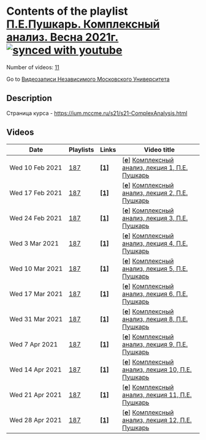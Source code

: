 # Contents of the playlist [П.Е.Пушкарь. Комплексный анализ. Весна 2021г.](https://www.youtube.com/playlist?list=PLp9ABVh6_x4FbaRqQ1b5OO1Qo-_qc2Irb)[![synced with youtube](https://img.shields.io/github/last-commit/mathphysschool/mathphysschool.github.io/autoupdate1?label=synced%20with%20youtube)](#)

Number of videos: [11](#videos)

Go to [Видеозаписи Независимого Московского Университета](../README.md)

## Description

Страница курса - <https://ium.mccme.ru/s21/s21-ComplexAnalysis.html>

## Videos

|Date|Playlists|Links|Video title|
|---|---|---|---|
| Wed&nbsp;10&nbsp;Feb&nbsp;2021 | [187](../playlists/187 "П.Е.Пушкарь. Комплексный анализ. Весна 2021г.") | [**[1]**](https://ium.mccme.ru/s21/s21-ComplexAnalysis.html) | [[**e**](https://studio.youtube.com/video/znOkIrl_6Rc/edit "Edit")] [Комплексный анализ, лекция 1, П.Е. Пушкарь](https://www.youtube.com/watch?v=znOkIrl_6Rc&list=PLp9ABVh6_x4FbaRqQ1b5OO1Qo-_qc2Irb "лекция по курсу Комплексного анализа в НМУ&#013;подробности: https://ium.mccme.ru/s21/s21-ComplexAnalysis.html") |
| Wed&nbsp;17&nbsp;Feb&nbsp;2021 | [187](../playlists/187 "П.Е.Пушкарь. Комплексный анализ. Весна 2021г.") | [**[1]**](https://ium.mccme.ru/s21/s21-ComplexAnalysis.html) | [[**e**](https://studio.youtube.com/video/YgqdDDzzLbI/edit "Edit")] [Комплексный анализ, лекция 2, П.Е. Пушкарь](https://www.youtube.com/watch?v=YgqdDDzzLbI&list=PLp9ABVh6_x4FbaRqQ1b5OO1Qo-_qc2Irb "лекция по курсу Комплексного анализа в НМУ&#013;подробности: https://ium.mccme.ru/s21/s21-ComplexAnalysis.html") |
| Wed&nbsp;24&nbsp;Feb&nbsp;2021 | [187](../playlists/187 "П.Е.Пушкарь. Комплексный анализ. Весна 2021г.") | [**[1]**](https://ium.mccme.ru/s21/s21-ComplexAnalysis.html) | [[**e**](https://studio.youtube.com/video/KRABWTzrZTU/edit "Edit")] [Комплексный анализ, лекция 3, П.Е. Пушкарь](https://www.youtube.com/watch?v=KRABWTzrZTU&list=PLp9ABVh6_x4FbaRqQ1b5OO1Qo-_qc2Irb "лекция по курсу Комплексного анализа в НМУ&#013;подробности: https://ium.mccme.ru/s21/s21-ComplexAnalysis.html") |
| Wed&nbsp;3&nbsp;Mar&nbsp;2021 | [187](../playlists/187 "П.Е.Пушкарь. Комплексный анализ. Весна 2021г.") | [**[1]**](https://ium.mccme.ru/s21/s21-ComplexAnalysis.html) | [[**e**](https://studio.youtube.com/video/yLV_Se5RuYg/edit "Edit")] [Комплексный анализ, лекция 4, П.Е. Пушкарь](https://www.youtube.com/watch?v=yLV_Se5RuYg&list=PLp9ABVh6_x4FbaRqQ1b5OO1Qo-_qc2Irb "лекция по курсу Комплексного анализа в НМУ&#013;подробности: https://ium.mccme.ru/s21/s21-ComplexAnalysis.html") |
| Wed&nbsp;10&nbsp;Mar&nbsp;2021 | [187](../playlists/187 "П.Е.Пушкарь. Комплексный анализ. Весна 2021г.") | [**[1]**](https://ium.mccme.ru/s21/s21-ComplexAnalysis.html) | [[**e**](https://studio.youtube.com/video/CWlBUoIH5-M/edit "Edit")] [Комплексный анализ, лекция 5, П.Е. Пушкарь](https://www.youtube.com/watch?v=CWlBUoIH5-M&list=PLp9ABVh6_x4FbaRqQ1b5OO1Qo-_qc2Irb "лекция по курсу Комплексного анализа в НМУ&#013;подробности: https://ium.mccme.ru/s21/s21-ComplexAnalysis.html") |
| Wed&nbsp;17&nbsp;Mar&nbsp;2021 | [187](../playlists/187 "П.Е.Пушкарь. Комплексный анализ. Весна 2021г.") | [**[1]**](https://ium.mccme.ru/s21/s21-ComplexAnalysis.html) | [[**e**](https://studio.youtube.com/video/UErjwpY2OTM/edit "Edit")] [Комплексный анализ, лекция 6, П.Е. Пушкарь](https://www.youtube.com/watch?v=UErjwpY2OTM&list=PLp9ABVh6_x4FbaRqQ1b5OO1Qo-_qc2Irb "лекция по курсу Комплексного анализа в НМУ&#013;подробности: https://ium.mccme.ru/s21/s21-ComplexAnalysis.html") |
| Wed&nbsp;31&nbsp;Mar&nbsp;2021 | [187](../playlists/187 "П.Е.Пушкарь. Комплексный анализ. Весна 2021г.") | [**[1]**](https://ium.mccme.ru/s21/s21-ComplexAnalysis.html) | [[**e**](https://studio.youtube.com/video/I9l2pcKshCI/edit "Edit")] [Комплексный анализ, лекция 8, П.Е. Пушкарь](https://www.youtube.com/watch?v=I9l2pcKshCI&list=PLp9ABVh6_x4FbaRqQ1b5OO1Qo-_qc2Irb "лекция по курсу Комплексного анализа в НМУ&#013;подробности: https://ium.mccme.ru/s21/s21-ComplexAnalysis.html") |
| Wed&nbsp;7&nbsp;Apr&nbsp;2021 | [187](../playlists/187 "П.Е.Пушкарь. Комплексный анализ. Весна 2021г.") | [**[1]**](https://ium.mccme.ru/s21/s21-ComplexAnalysis.html) | [[**e**](https://studio.youtube.com/video/MAToZ9_wpVQ/edit "Edit")] [Комплексный анализ, лекция 9, П.Е. Пушкарь](https://www.youtube.com/watch?v=MAToZ9_wpVQ&list=PLp9ABVh6_x4FbaRqQ1b5OO1Qo-_qc2Irb "лекция по курсу Комплексного анализа в НМУ&#013;подробности: https://ium.mccme.ru/s21/s21-ComplexAnalysis.html") |
| Wed&nbsp;14&nbsp;Apr&nbsp;2021 | [187](../playlists/187 "П.Е.Пушкарь. Комплексный анализ. Весна 2021г.") | [**[1]**](https://ium.mccme.ru/s21/s21-ComplexAnalysis.html) | [[**e**](https://studio.youtube.com/video/WW-RcMPKHXY/edit "Edit")] [Комплексный анализ, лекция 10, П.Е. Пушкарь](https://www.youtube.com/watch?v=WW-RcMPKHXY&list=PLp9ABVh6_x4FbaRqQ1b5OO1Qo-_qc2Irb "лекция по курсу Комплексного анализа в НМУ&#013;подробности: https://ium.mccme.ru/s21/s21-ComplexAnalysis.html") |
| Wed&nbsp;21&nbsp;Apr&nbsp;2021 | [187](../playlists/187 "П.Е.Пушкарь. Комплексный анализ. Весна 2021г.") | [**[1]**](https://ium.mccme.ru/s21/s21-ComplexAnalysis.html) | [[**e**](https://studio.youtube.com/video/ilIXPJ5BH1s/edit "Edit")] [Комплексный анализ, лекция 11, П.Е. Пушкарь](https://www.youtube.com/watch?v=ilIXPJ5BH1s&list=PLp9ABVh6_x4FbaRqQ1b5OO1Qo-_qc2Irb "лекция по курсу Комплексного анализа в НМУ&#013;подробности: https://ium.mccme.ru/s21/s21-ComplexAnalysis.html") |
| Wed&nbsp;28&nbsp;Apr&nbsp;2021 | [187](../playlists/187 "П.Е.Пушкарь. Комплексный анализ. Весна 2021г.") | [**[1]**](https://ium.mccme.ru/s21/s21-ComplexAnalysis.html) | [[**e**](https://studio.youtube.com/video/fUuKwcP6GFE/edit "Edit")] [Комплексный анализ, лекция 12, П.Е. Пушкарь](https://www.youtube.com/watch?v=fUuKwcP6GFE&list=PLp9ABVh6_x4FbaRqQ1b5OO1Qo-_qc2Irb "лекция по курсу Комплексного анализа в НМУ&#013;подробности: https://ium.mccme.ru/s21/s21-ComplexAnalysis.html") |
